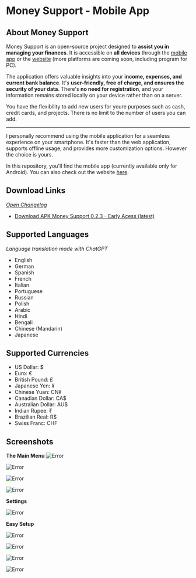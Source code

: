 # Money Support - Mobile App

## About Money Support

Money Support is an open-source project designed to **assist you in managing your finances**. It is accessible on **all devices** through the [mobile app](https://github.com/Buldes/Money-Support-Mobile_App) or the [website](https://buldes.github.io/money-support/) (more platforms are coming soon, including program for PC).

The application offers valuable insights into your **income, expenses, and current bank balance**. It's **user-friendly, free of charge, and ensures the security of your data**. There's **no need for registration**, and your information remains stored locally on your device rather than on a server.

You have the flexibility to add new users for youre purposes such as cash, credit cards, and projects. There is no limit to the number of users you can add.

---

I personally recommend using the mobile application for a seamless experience on your smartphone. It's faster than the web application, supports offline usage, and provides more customization options. However the choice is yours.

In this repository, you'll find the mobile app (currently available only for Android). You can also check out the website [here](https://github.com/Buldes/money-support).

## Download Links

*[Open Changelog](https://github.com/Buldes/Money-Support-Mobile_App/blob/main/CHANGELOG.md)*

- [Download APK Money Support 0.2.3 - Early Acess (latest)](http://dl.dropboxusercontent.com/scl/fi/03hgleg8gglqpx8mg72f0/money_support.apk?rlkey=s9dushbctadr1h8wik55dnfpk&st=ugp692o9&dl=0)

## Supported Languages

*Language translation made with ChatGPT*

- English
- German
- Spanish
- French
- Italian
- Portuguese
- Russian
- Polish
- Arabic
- Hindi
- Bengali
- Chinese (Mandarin)
- Japanese

## Supported Currencies

- US Dollar: $
- Euro: €
- British Pound: £
- Japanese Yen: ¥
- Chinese Yuan: CN¥
- Canadian Dollar: CA$
- Australian Dollar: AU$
- Indian Rupee: ₹
- Brazilian Real: R$
- Swiss Franc: CHF

## Screenshots

**The Main Menu**
![Error](screenshots/MainMenu.jpg)

![Error](screenshots/MainMenu-AddEntry.jpg)

![Error](screenshots/MainMenu-ChangeUser.jpg)

![Error](screenshots/MainMenu-AddUser.jpg)


**Settings**

![Error](screenshots/Settings.jpg)

**Easy Setup**

![Error](screenshots/Setup-Language.jpg)

![Error](screenshots/Setup-Currency.jpg)

![Error](screenshots/Setup-Layout.jpg)

![Error](screenshots/Setup-Name.jpg)

